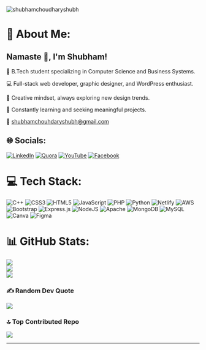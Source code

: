 <p align="left"> <img src="https://komarev.com/ghpvc/?username=shubhamchoudharyshubh&label=Visitors%20&color=0e75b6&style=flat" alt="shubhamchoudharyshubh" /> </p>

# 💫 About Me:
## Namaste 🙏, I'm Shubham!

💼 B.Tech student specializing in Computer Science and Business Systems.

💻 Full-stack web developer, graphic designer, and WordPress enthusiast.

🎨 Creative mindset, always exploring new design trends.

🌱 Constantly learning and seeking meaningful projects.

🤝 shubhamchouhdaryshubh@gmail.com


## 🌐 Socials:
[![LinkedIn](https://img.shields.io/badge/LinkedIn-%230077B5.svg?logo=linkedin&logoColor=white)](https://linkedin.com/in/shubham-choudhary-shubh) [![Quora](https://img.shields.io/badge/Quora-%23B92B27.svg?logo=Quora&logoColor=white)](https://quora.com/profile/Shubham-Choudhary-502) [![YouTube](https://img.shields.io/badge/YouTube-%23FF0000.svg?logo=YouTube&logoColor=white)](https://youtube.com/@YorShubham) [![Facebook](https://img.shields.io/badge/Facebook-%231877F2.svg?logo=Facebook&logoColor=white)](https://facebook.com/shubhamchoudhary72) 

# 💻 Tech Stack:
![C++](https://img.shields.io/badge/c++-%2300599C.svg?style=for-the-badge&logo=c%2B%2B&logoColor=white) ![CSS3](https://img.shields.io/badge/css3-%231572B6.svg?style=for-the-badge&logo=css3&logoColor=white) ![HTML5](https://img.shields.io/badge/html5-%23E34F26.svg?style=for-the-badge&logo=html5&logoColor=white) ![JavaScript](https://img.shields.io/badge/javascript-%23323330.svg?style=for-the-badge&logo=javascript&logoColor=%23F7DF1E) ![PHP](https://img.shields.io/badge/php-%23777BB4.svg?style=for-the-badge&logo=php&logoColor=white) ![Python](https://img.shields.io/badge/python-3670A0?style=for-the-badge&logo=python&logoColor=ffdd54) ![Netlify](https://img.shields.io/badge/netlify-%23000000.svg?style=for-the-badge&logo=netlify&logoColor=#00C7B7) ![AWS](https://img.shields.io/badge/AWS-%23FF9900.svg?style=for-the-badge&logo=amazon-aws&logoColor=white) ![Bootstrap](https://img.shields.io/badge/bootstrap-%23563D7C.svg?style=for-the-badge&logo=bootstrap&logoColor=white) ![Express.js](https://img.shields.io/badge/express.js-%23404d59.svg?style=for-the-badge&logo=express&logoColor=%2361DAFB) ![NodeJS](https://img.shields.io/badge/node.js-6DA55F?style=for-the-badge&logo=node.js&logoColor=white) ![Apache](https://img.shields.io/badge/apache-%23D42029.svg?style=for-the-badge&logo=apache&logoColor=white) ![MongoDB](https://img.shields.io/badge/MongoDB-%234ea94b.svg?style=for-the-badge&logo=mongodb&logoColor=white) ![MySQL](https://img.shields.io/badge/mysql-%2300f.svg?style=for-the-badge&logo=mysql&logoColor=white) ![Canva](https://img.shields.io/badge/Canva-%2300C4CC.svg?style=for-the-badge&logo=Canva&logoColor=white) 	![Figma](https://img.shields.io/badge/figma-%23F24E1E.svg?style=for-the-badge&logo=figma&logoColor=white)
# 📊 GitHub Stats:
![](https://github-readme-stats.vercel.app/api?username=ShubhamChoudharyShubh&theme=react&hide_border=false&include_all_commits=true&count_private=true)<br/>
![](https://github-readme-streak-stats.herokuapp.com/?user=ShubhamChoudharyShubh&theme=react&hide_border=false)<br/>
![](https://github-readme-stats.vercel.app/api/top-langs/?username=ShubhamChoudharyShubh&theme=react&hide_border=false&include_all_commits=true&count_private=true&layout=compact)

### ✍️ Random Dev Quote
![](https://quotes-github-readme.vercel.app/api?type=horizontal&theme=tokyonight)

### 🔝 Top Contributed Repo
![](https://github-contributor-stats.vercel.app/api?username=ShubhamChoudharyShubh&limit=5&theme=radical&combine_all_yearly_contributions=true)

---

<!-- Proudly created with GPRM ( https://gprm.itsvg.in ) -->
